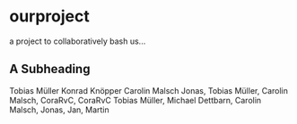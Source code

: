 # ourproject
a project to collaboratively bash us...

## A Subheading

Tobias Müller
Konrad Knöpper 
Carolin Malsch
Jonas, Tobias Müller, Carolin Malsch, CoraRvC, CoraRvC Tobias Müller, Michael Dettbarn, Carolin Malsch, Jonas, Jan, Martin
